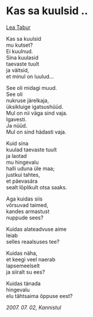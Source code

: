 # Kas sa kuulsid ..

[Lea Tabur](./)

Kas sa kuulsid  
mu kutset?  
Ei kuulnud.  
Sina kuulasid  
taevaste tuult  
ja väitsid,  
et minul on luulud...

See oli midagi muud.  
See oli  
nukruse järelkaja,  
üksikluige igatsushüüd.  
Mul on nii väga sind vaja.  
Igavesti.  
Ja nüüd.  
Mul on sind hädasti vaja.

Kuid sina  
kuulad taevaste tuult  
ja laotad  
mu hingevalu  
halli uduna üle maa;  
justkui tahtes,  
et päevasära  
sealt lõplikult otsa saaks.

Aga kuidas siis  
võrsuvad taimed,  
kandes armastust  
nuppude sees?

Kuidas alateadvuse aime  
leiab  
selles reaalsuses tee?

Kuidas näha,  
et keegi veel naerab  
lapsemeelselt  
ja siiralt su ees?

Kuidas tänada  
hingevalu  
elu tähtsaima õppuse eest?

_2007. 07. 02, Kannistul_

